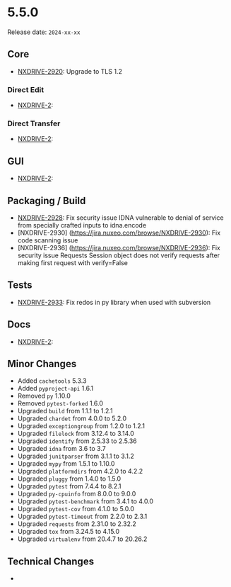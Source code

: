 # 5.5.0

Release date: `2024-xx-xx`

## Core

- [NXDRIVE-2920](https://jira.nuxeo.com/browse/NXDRIVE-2920): Upgrade to TLS 1.2

### Direct Edit

- [NXDRIVE-2](https://jira.nuxeo.com/browse/NXDRIVE-2):

### Direct Transfer

- [NXDRIVE-2](https://jira.nuxeo.com/browse/NXDRIVE-2):

## GUI

- [NXDRIVE-2](https://jira.nuxeo.com/browse/NXDRIVE-2):

## Packaging / Build

- [NXDRIVE-2928](https://jira.nuxeo.com/browse/NXDRIVE-2928): Fix security issue IDNA vulnerable to denial of service from specially crafted inputs to idna.encode
- [NXDRIVE-2930] (https://jira.nuxeo.com/browse/NXDRIVE-2930): Fix code scanning issue
- [NXDRIVE-2936] (https://jira.nuxeo.com/browse/NXDRIVE-2936): Fix security issue Requests Session object does not verify requests after making first request with verify=False

## Tests

- [NXDRIVE-2933](https://jira.nuxeo.com/browse/NXDRIVE-2933): Fix redos in py library when used with subversion

## Docs

- [NXDRIVE-2](https://jira.nuxeo.com/browse/NXDRIVE-2):

## Minor Changes

- Added `cachetools` 5.3.3
- Added `pyproject-api` 1.6.1
- Removed `py` 1.10.0
- Removed `pytest-forked` 1.6.0
- Upgraded `build` from 1.1.1 to 1.2.1
- Upgraded `chardet` from 4.0.0 to 5.2.0
- Upgraded `exceptiongroup` from 1.2.0 to 1.2.1
- Upgraded `filelock` from 3.12.4 to 3.14.0
- Upgraded `identify` from 2.5.33 to 2.5.36
- Upgraded `idna` from 3.6 to 3.7
- Upgraded `junitparser` from 3.1.1 to 3.1.2
- Upgraded `mypy` from 1.5.1 to 1.10.0
- Upgraded `platformdirs` from 4.2.0 to 4.2.2
- Upgraded `pluggy` from 1.4.0 to 1.5.0
- Upgraded `pytest` from 7.4.4 to 8.2.1
- Upgraded `py-cpuinfo` from 8.0.0 to 9.0.0
- Upgraded `pytest-benchmark` from 3.4.1 to 4.0.0
- Upgraded `pytest-cov` from 4.1.0 to 5.0.0
- Upgraded `pytest-timeout` from 2.2.0 to 2.3.1
- Upgraded `requests` from 2.31.0 to 2.32.2
- Upgraded `tox` from 3.24.5 to 4.15.0
- Upgraded `virtualenv` from 20.4.7 to 20.26.2

## Technical Changes

-
